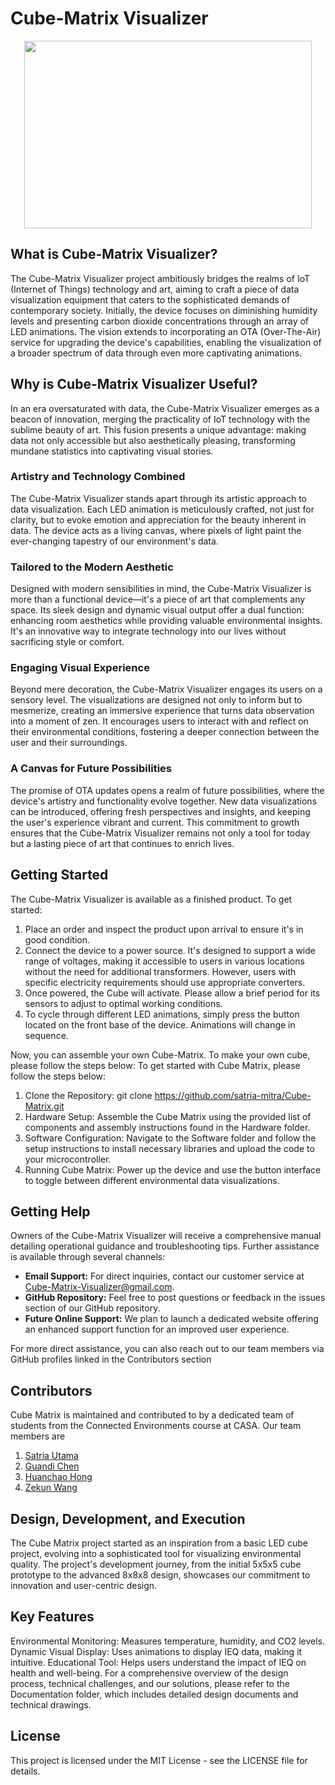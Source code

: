 # Cube-Matrix Visualizer

<p align="center">
  <img width="460" height="300" src="https://img.youtube.com/vi/XeQNfcWp1Bc/0.jpg" link="https://www.youtube.com/watch?v=XeQNfcWp1Bc">
</p>

## What is Cube-Matrix Visualizer?

The Cube-Matrix Visualizer project ambitiously bridges the realms of IoT (Internet of Things) technology and art, aiming to craft a piece of data visualization equipment that caters to the sophisticated demands of contemporary society. Initially, the device focuses on diminishing humidity levels and presenting carbon dioxide concentrations through an array of LED animations. The vision extends to incorporating an OTA (Over-The-Air) service for upgrading the device's capabilities, enabling the visualization of a broader spectrum of data through even more captivating animations.

## Why is Cube-Matrix Visualizer Useful? 

In an era oversaturated with data, the Cube-Matrix Visualizer emerges as a beacon of innovation, merging the practicality of IoT technology with the sublime beauty of art. This fusion presents a unique advantage: making data not only accessible but also aesthetically pleasing, transforming mundane statistics into captivating visual stories.

### Artistry and Technology Combined

The Cube-Matrix Visualizer stands apart through its artistic approach to data visualization. Each LED animation is meticulously crafted, not just for clarity, but to evoke emotion and appreciation for the beauty inherent in data. The device acts as a living canvas, where pixels of light paint the ever-changing tapestry of our environment's data.

### Tailored to the Modern Aesthetic

Designed with modern sensibilities in mind, the Cube-Matrix Visualizer is more than a functional device—it's a piece of art that complements any space. Its sleek design and dynamic visual output offer a dual function: enhancing room aesthetics while providing valuable environmental insights. It's an innovative way to integrate technology into our lives without sacrificing style or comfort.

### Engaging Visual Experience

Beyond mere decoration, the Cube-Matrix Visualizer engages its users on a sensory level. The visualizations are designed not only to inform but to mesmerize, creating an immersive experience that turns data observation into a moment of zen. It encourages users to interact with and reflect on their environmental conditions, fostering a deeper connection between the user and their surroundings.

### A Canvas for Future Possibilities

The promise of OTA updates opens a realm of future possibilities, where the device's artistry and functionality evolve together. New data visualizations can be introduced, offering fresh perspectives and insights, and keeping the user's experience vibrant and current. This commitment to growth ensures that the Cube-Matrix Visualizer remains not only a tool for today but a lasting piece of art that continues to enrich lives.

## Getting Started

The Cube-Matrix Visualizer is available as a finished product. To get started:

1. Place an order and inspect the product upon arrival to ensure it's in good condition.
2. Connect the device to a power source. It's designed to support a wide range of voltages, making it accessible to users in various locations without the need for additional transformers. However, users with specific electricity requirements should use appropriate converters.
3. Once powered, the Cube will activate. Please allow a brief period for its sensors to adjust to optimal working conditions.
4. To cycle through different LED animations, simply press the button located on the front base of the device. Animations will change in sequence.

Now, you can assemble your own Cube-Matrix. To make your own cube, please follow the steps below:
To get started with Cube Matrix, please follow the steps below:

1. Clone the Repository: git clone https://github.com/satria-mitra/Cube-Matrix.git
2. Hardware Setup: Assemble the Cube Matrix using the provided list of components and assembly instructions found in the Hardware folder.
3. Software Configuration: Navigate to the Software folder and follow the setup instructions to install necessary libraries and upload the code to your microcontroller.
4. Running Cube Matrix: Power up the device and use the button interface to toggle between different environmental data visualizations.

## Getting Help

Owners of the Cube-Matrix Visualizer will receive a comprehensive manual detailing operational guidance and troubleshooting tips. Further assistance is available through several channels:

- **Email Support:** For direct inquiries, contact our customer service at Cube-Matrix-Visualizer@gmail.com.
- **GitHub Repository:** Feel free to post questions or feedback in the issues section of our GitHub repository.
- **Future Online Support:** We plan to launch a dedicated website offering an enhanced support function for an improved user experience.

For more direct assistance, you can also reach out to our team members via GitHub profiles linked in the Contributors section

## Contributors
Cube Matrix is maintained and contributed to by a dedicated team of students from the Connected Environments course at CASA. Our team members are
1. [Satria Utama ](https://github.com/satria-mitra)
2. [Guandi Chen](https://github.com/grandy0831)
3. [Huanchao Hong](https://github.com/ChaceHH-H)
4. [Zekun Wang](https://github.com/AntiRain114)

## Design, Development, and Execution
The Cube Matrix project started as an inspiration from a basic LED cube project, evolving into a sophisticated tool for visualizing environmental quality. The project's development journey, from the initial 5x5x5 cube prototype to the advanced 8x8x8 design, showcases our commitment to innovation and user-centric design.

## Key Features
Environmental Monitoring: Measures temperature, humidity, and CO2 levels.
Dynamic Visual Display: Uses animations to display IEQ data, making it intuitive.
Educational Tool: Helps users understand the impact of IEQ on health and well-being.
For a comprehensive overview of the design process, technical challenges, and our solutions, please refer to the Documentation folder, which includes detailed design documents and technical drawings.

## License
This project is licensed under the MIT License - see the LICENSE file for details.
